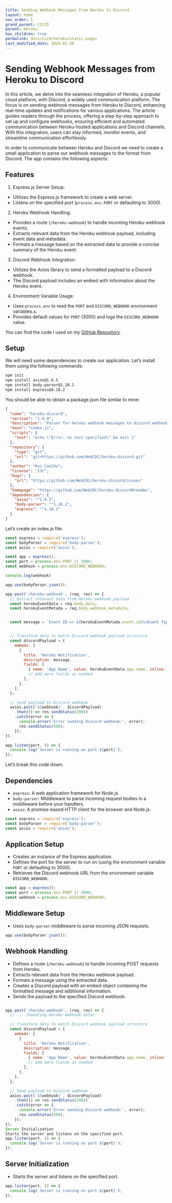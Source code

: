 ```yaml
---
title: Sending Webhook Messages from Heroku to Discord
layout: home
nav_order: 1
grand_parent: CI/CD
parent: Heroku
has_children: true
permalink: docs/cicd/heroku/static-pages
last_modified_date: 2024-01-20
---
```


# Sending Webhook Messages from Heroku to Discord

In this article, we delve into the seamless integration of Heroku, a popular cloud platform, with Discord, a widely used communication platform. The focus is on sending webhook messages from Heroku to Discord, enhancing real-time updates and notifications for various applications. The article guides readers through the process, offering a step-by-step approach to set up and configure webhooks, ensuring efficient and automated communication between Heroku-hosted applications and Discord channels. With this integration, users can stay informed, monitor events, and streamline communication effortlessly.

In order to communicate between Heroku and Discord we need to create a small application to parse our webhook messages to the format from Discord. The app contains the following aspects:

## Features
1. Express.js Server Setup:
* Utilizes the Express.js framework to create a web server.
* Listens on the specified port (`process.env.PORT` or defaulting to 3000).

2. Heroku Webhook Handling:
* Provides a route (`/heroku-webhook`) to handle incoming Heroku webhook events.
* Extracts relevant data from the Heroku webhook payload, including event data and metadata.
* Formats a message based on the extracted data to provide a concise summary of the Heroku event.

3. Discord Webhook Integration:
* Utilizes the Axios library to send a formatted payload to a Discord webhook.
* The Discord payload includes an embed with information about the Heroku event.

4. Environment Variable Usage:
* Uses `process.env` to read the `PORT` and `DISCORD_WEBHOOK` environment variables.s.
* Provides default values for `PORT` (3000) and logs the `DISCORD_WEBHOOK` value.

You can find the code I used on my [GitHub Repository](https://github.com/WebCDC/heroku-discord).

## Setup

We will need some dependencies to create our application. Let’s install them using the following commands:

```bash
npm init
npm install axios@1.6.5
npm install body-parser@1.20.2
npm install express@4.18.2
```

You should be able to obtain a package.json file similar to mine:

```json
{
  "name": "heroku-discord",
  "version": "1.0.0",
  "description": "Parser for heroku webhook messages to discord webhook messages",
  "main": "index.js",
  "scripts": {
    "test": "echo \"Error: no test specified\" && exit 1"
  },
  "repository": {
    "type": "git",
    "url": "git+https://github.com/WebCDC/heroku-discord.git"
  },
  "author": "Rui Coelho",
  "license": "ISC",
  "bugs": {
    "url": "https://github.com/WebCDC/heroku-discord/issues"
  },
  "homepage": "https://github.com/WebCDC/heroku-discord#readme",
  "dependencies": {
    "axios": "^1.6.5",
    "body-parser": "^1.20.2",
    "express": "^4.18.2"
  }
}
```
Let’s create an index.js file:

```javascript
const express = require('express');
const bodyParser = require('body-parser');
const axios = require('axios');

const app = express();
const port = process.env.PORT || 3000;
const webhook = process.env.DISCORD_WEBHOOK;

console.log(webhook)

app.use(bodyParser.json());

app.post('/heroku-webhook', (req, res) => {
  // Extract relevant data from Heroku webhook payload
  const herokuEventData = req.body.data;
  const herokuEventMetada = req.body.webhook_metadata;


  const message = `Event ID => ${herokuEventMetada.event.id}\nEvent Type => ${herokuEventMetada.event.include}\nTriggered by => ${herokuEventData.user.email}\nStatus => ${herokuEventData.status}`


  // Transform data to match Discord webhook payload structure
  const discordPayload = {
    embeds: [
      {
        title: 'Heroku Notification',
        description: message,
        fields: [
          { name: 'App Name', value: herokuEventData.app.name, inline: true },
          // Add more fields as needed
        ],
      },
    ],
  };

  // Send payload to Discord webhook
  axios.post(`${webhook}`, discordPayload)
    .then(() => res.sendStatus(200))
    .catch(error => {
      console.error('Error sending Discord webhook:', error);
      res.sendStatus(500);
    });
});

app.listen(port, () => {
  console.log(`Server is running on port ${port}`);
});
```

Let’s break this code down.

## Dependencies

- `express`: A web application framework for Node.js.
- `body-parser`: Middleware to parse incoming request bodies in a middleware before your handlers.
- `axios`: A promise-based HTTP client for the browser and Node.js.

```javascript
const express = require('express');
const bodyParser = require('body-parser');
const axios = require('axios');
```
## Application Setup

- Creates an instance of the Express application.
- Defines the port for the server to run on (using the environment variable `PORT` or defaulting to 3000).
- Retrieves the Discord webhook URL from the environment variable `DISCORD_WEBHOOK`.

```javascript
const app = express();
const port = process.env.PORT || 3000;
const webhook = process.env.DISCORD_WEBHOOK;
```

## Middleware Setup
- Uses `body-parser` middleware to parse incoming JSON requests.

```javascript
app.use(bodyParser.json());
```

## Webhook Handling

- Defines a route (`/heroku-webhook`) to handle incoming POST requests from Heroku.
- Extracts relevant data from the Heroku webhook payload.
- Formats a message using the extracted data.
- Creates a Discord payload with an embed object containing the formatted message and additional information.
- Sends the payload to the specified Discord webhook.

```javascript

app.post('/heroku-webhook', (req, res) => {
  // ... (Handling Heroku webhook data)

  // Transform data to match Discord webhook payload structure
  const discordPayload = {
    embeds: [
      {
        title: 'Heroku Notification',
        description: message,
        fields: [
          { name: 'App Name', value: herokuEventData.app.name, inline: true },
          // Add more fields as needed
        ],
      },
    ],
  };

  // Send payload to Discord webhook
  axios.post(`${webhook}`, discordPayload)
    .then(() => res.sendStatus(200))
    .catch(error => {
      console.error('Error sending Discord webhook:', error);
      res.sendStatus(500);
    });
});
Server Initialization
Starts the server and listens on the specified port.
app.listen(port, () => {
  console.log(`Server is running on port ${port}`);
});
```

## Server Initialization

- Starts the server and listens on the specified port.

```javascript
app.listen(port, () => {
  console.log(`Server is running on port ${port}`);
});
```